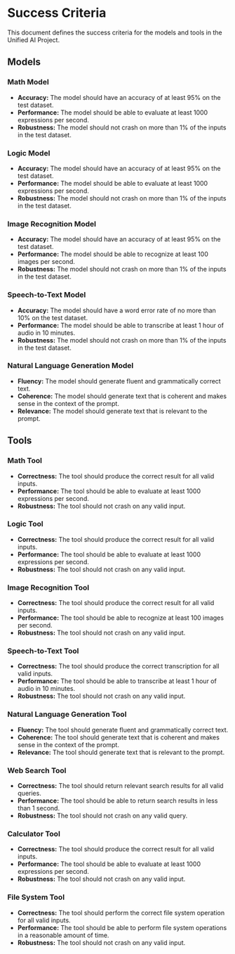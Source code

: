 # Success Criteria

This document defines the success criteria for the models and tools in the Unified AI Project.

## Models

### Math Model

*   **Accuracy:** The model should have an accuracy of at least 95% on the test dataset.
*   **Performance:** The model should be able to evaluate at least 1000 expressions per second.
*   **Robustness:** The model should not crash on more than 1% of the inputs in the test dataset.

### Logic Model

*   **Accuracy:** The model should have an accuracy of at least 95% on the test dataset.
*   **Performance:** The model should be able to evaluate at least 1000 expressions per second.
*   **Robustness:** The model should not crash on more than 1% of the inputs in the test dataset.

### Image Recognition Model

*   **Accuracy:** The model should have an accuracy of at least 95% on the test dataset.
*   **Performance:** The model should be able to recognize at least 100 images per second.
*   **Robustness:** The model should not crash on more than 1% of the inputs in the test dataset.

### Speech-to-Text Model

*   **Accuracy:** The model should have a word error rate of no more than 10% on the test dataset.
*   **Performance:** The model should be able to transcribe at least 1 hour of audio in 10 minutes.
*   **Robustness:** The model should not crash on more than 1% of the inputs in the test dataset.

### Natural Language Generation Model

*   **Fluency:** The model should generate fluent and grammatically correct text.
*   **Coherence:** The model should generate text that is coherent and makes sense in the context of the prompt.
*   **Relevance:** The model should generate text that is relevant to the prompt.

## Tools

### Math Tool

*   **Correctness:** The tool should produce the correct result for all valid inputs.
*   **Performance:** The tool should be able to evaluate at least 1000 expressions per second.
*   **Robustness:** The tool should not crash on any valid input.

### Logic Tool

*   **Correctness:** The tool should produce the correct result for all valid inputs.
*   **Performance:** The tool should be able to evaluate at least 1000 expressions per second.
*   **Robustness:** The tool should not crash on any valid input.

### Image Recognition Tool

*   **Correctness:** The tool should produce the correct result for all valid inputs.
*   **Performance:** The tool should be able to recognize at least 100 images per second.
*   **Robustness:** The tool should not crash on any valid input.

### Speech-to-Text Tool

*   **Correctness:** The tool should produce the correct transcription for all valid inputs.
*   **Performance:** The tool should be able to transcribe at least 1 hour of audio in 10 minutes.
*   **Robustness:** The tool should not crash on any valid input.

### Natural Language Generation Tool

*   **Fluency:** The tool should generate fluent and grammatically correct text.
*   **Coherence:** The tool should generate text that is coherent and makes sense in the context of the prompt.
*   **Relevance:** The tool should generate text that is relevant to the prompt.

### Web Search Tool

*   **Correctness:** The tool should return relevant search results for all valid queries.
*   **Performance:** The tool should be able to return search results in less than 1 second.
*   **Robustness:** The tool should not crash on any valid query.

### Calculator Tool

*   **Correctness:** The tool should produce the correct result for all valid inputs.
*   **Performance:** The tool should be able to evaluate at least 1000 expressions per second.
*   **Robustness:** The tool should not crash on any valid input.

### File System Tool

*   **Correctness:** The tool should perform the correct file system operation for all valid inputs.
*   **Performance:** The tool should be able to perform file system operations in a reasonable amount of time.
*   **Robustness:** The tool should not crash on any valid input.
